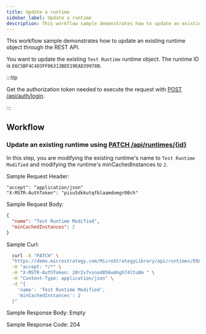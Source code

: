 ```yaml
---
title: Update a runtime
sidebar_label: Update a runtime
description: This workflow sample demonstrates how to update an existing runtime object through the REST API.
---
```


<Available since="2021 Update 7" />

This workflow sample demonstrates how to update an existing runtime object through the REST API.

You want to update the existing `Test Runtime` runtime object. The runtime ID is `E6C5BF4C483FF06313BEE19EAD39978B`.

:::tip

Get the authorization token needed to execute the request with [POST /api/auth/login](https://demo.microstrategy.com/MicroStrategyLibrary/api-docs/index.html#/Authentication/postLogin).

:::

## Workflow

### Update an existing runtime using [PATCH /api/runtimes/\{id}](https://demo.microstrategy.com/MicroStrategyLibrary/api-docs/index.html#/Runtimes/modifyScriptRuntime)

In this step, you are modifying the existing runtime's name to `Test Runtime Modified` and modifying the runtime's minCachedInstances to `2`.

Sample Request Header:

```http
"accept": "application/json"
"X-MSTR-AuthToken": "pisu5dkkutqfblaamdomgr00ch"
```

Sample Request Body:

```json
{
  "name": "Test Runtime Modified",
  "minCachedInstances": 2
}
```

Sample Curl:

```bash
  curl -X "PATCH" \
  "https://demo.microstrategy.com/MicroStrategyLibrary/api/runtimes/E6C5BF4C483FF06313BEE19EAD39978B" \
  -H "accept: */*" \
  -H "X-MSTR-AuthToken: 20r2v7vsnod056umhgh74ltu8m " \
  -H "Content-Type: application/json" \
  -d "{
    'name': 'Test Runtime Modified',
    'minCachedInstances': 2
  }"
```

Sample Response Body: Empty

Sample Response Code: 204
